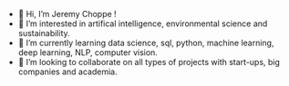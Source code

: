 - 👋 Hi, I’m Jeremy Choppe !
- 👀 I’m interested in artifical intelligence, environmental science and sustainability. 
- 🌱 I’m currently learning data science, sql, python, machine learning, deep learning, NLP, computer vision.
- 💞️ I’m looking to collaborate on all types of projects with start-ups, big companies and academia.

<!---
jeremychoppe/jeremychoppe is a ✨ special ✨ repository because its `README.md` (this file) appears on your GitHub profile.
You can click the Preview link to take a look at your changes.
--->
